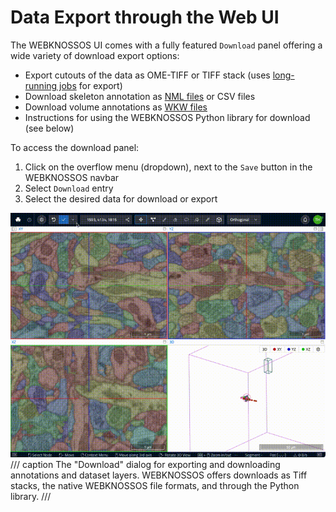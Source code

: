 # Data Export through the Web UI

The WEBKNOSSOS UI comes with a fully featured `Download` panel offering a wide variety of download export options:

- Export cutouts of the data as OME-TIFF or TIFF stack (uses [long-running jobs](../automation/jobs.md) for export)
- Download skeleton annotation as [NML files](../data/concepts.md#nml-files) or CSV files
- Download volume annotations as [WKW files](../data/concepts.md)
- Instructions for using the WEBKNOSSOS Python library for download (see below)

To access the download panel:

1. Click on the overflow menu (dropdown), next to the `Save` button in the WEBKNOSSOS navbar
2. Select `Download` entry
3. Select the desired data for download or export 

![The "Download" dialog for exporting and downloading annotations and dataset layers. WEBKNOSSOS offers downloads as Tiff stacks, the native WEBKNOSSOS file formats, and through the Python library.](../images/download_dialog.gif)
/// caption
The "Download" dialog for exporting and downloading annotations and dataset layers. WEBKNOSSOS offers downloads as Tiff stacks, the native WEBKNOSSOS file formats, and through the Python library.
///